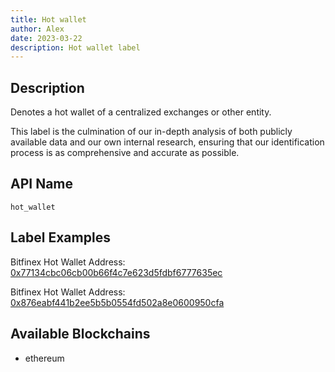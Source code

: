 ```yaml
---
title: Hot wallet
author: Alex
date: 2023-03-22
description: Hot wallet label
---
```


## Description
Denotes a hot wallet of a centralized exchanges or other entity.

This label is the culmination of our in-depth analysis of both publicly available data and our own internal research, ensuring that our identification process is as comprehensive and accurate as possible.

## API Name
`hot_wallet`
## Label Examples
Bitfinex Hot Wallet Address: [0x77134cbc06cb00b66f4c7e623d5fdbf6777635ec](https://etherscan.io/address/0x77134cbc06cb00b66f4c7e623d5fdbf6777635ec)

Bitfinex Hot Wallet Address: [0x876eabf441b2ee5b5b0554fd502a8e0600950cfa](https://etherscan.io/address/0x876eabf441b2ee5b5b0554fd502a8e0600950cfa)
## Available Blockchains
- ethereum